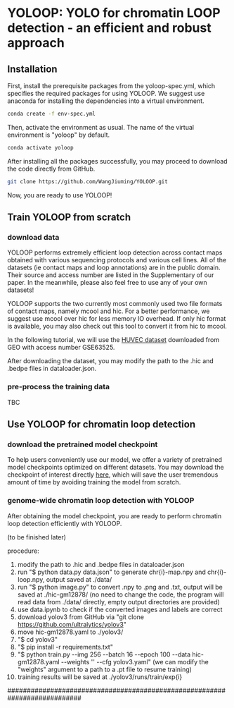 # YOLOOP: YOLO for chromatin LOOP detection - an efficient and robust approach


## Installation

First, install the prerequisite packages from the yoloop-spec.yml, which specifies the required packages for using YOLOOP. We suggest use anaconda for installing the dependencies into a virtual environment.

```bash
conda create -f env-spec.yml
```

Then, activate the environment as usual. The name of the virtual environment is "yoloop" by default.

```bash
conda activate yoloop
```

After installing all the packages successfully, you may proceed to download the code directly from GitHub.

```bash
git clone https://github.com/WangJiuming/YOLOOP.git
```

Now, you are ready to use YOLOOP!

## Train YOLOOP from scratch
### download data
YOLOOP performs extremely efficient loop detection across contact maps obtained with various sequencing protocols and various cell lines. All of the datasets (ie contact maps and loop annotations) are in the public domain. Their source and access number are listed in the Supplementary of our paper. In the meanwhile, please also feel free to use any of your own datasets!

YOLOOP supports the two currently most commonly used two file formats of contact maps, namely mcool and hic. For a better performance, we suggest use mcool over hic for less memory IO overhead. If only hic format is available, you may also check out this tool to convert it from hic to mcool.

In the following tutorial, we will use the [HUVEC dataset](https://www.ncbi.nlm.nih.gov/geo/query/acc.cgi?acc=GSE63525) downloaded from GEO with access number GSE63525.

After downloading the dataset, you may modify the path to the .hic and .bedpe files in dataloader.json.

### pre-process the training data

TBC

## Use YOLOOP for chromatin loop detection
### download the pretrained model checkpoint

To help users conveniently use our model, we offer a variety of pretrained model checkpoints optimized on different datasets. You may download the checkpoint of interest directly [here](https://drive.google.com/drive/folders/1yyqtltWRwDi-YRTHjii7hD1W08XiUevf?usp=sharing), which will save the user tremendous amount of time by avoiding training the model from scratch. 

### genome-wide chromatin loop detection with YOLOOP

After obtaining the model checkpoint, you are ready to perform chromatin loop detection efficiently with YOLOOP.

(to be finished later)

procedure:
1. modify the path to .hic and .bedpe files in dataloader.json
2. run "$ python data.py data.json" to generate chr{i}-map.npy and chr{i}-loop.npy, output saved at ./data/
3. run "$ python image.py" to convert .npy to .png and .txt, output will be saved at ./hic-gm12878/
   (no need to change the code, the program will read data from ./data/ directly, empty output directories are provided)
4. use data.ipynb to check if the converted images and labels are correct
5. download yolov3 from GitHub via "git clone https://github.com/ultralytics/yolov3"
6. move hic-gm12878.yaml to ./yolov3/
7. "$ cd yolov3"
8. "$ pip install -r requirements.txt"
9. "$ python train.py --img 256 --batch 16 --epoch 100 --data hic-gm12878.yaml --weights '' --cfg yolov3.yaml"
   (we can modify the "weights" argument to a path to a .pt file to resume training)
10. training results will be saved at ./yolov3/runs/train/exp{i}





###########################################################################









